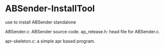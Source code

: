 ABSender-InstallTool
====================

use to install ABSender standalone

ABSender.c:  ABSender source code.
ap_release.h: head file for ABSender.c.
  
apr-skeleton.c: a simple apr based program. 